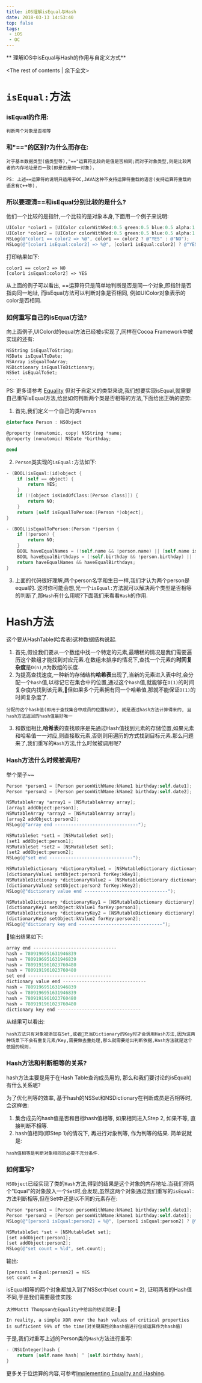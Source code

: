 ```yaml
---
title: iOS理解isEqual与Hash
date: 2018-03-13 14:53:40
top: false
tags:
 - iOS
 - OC
---
```

** 理解iOS中isEqual与Hash的作用与自定义方式**
<!-- more -->
<The rest of contents | 余下全文>

# `isEqual:`方法
### isEqual的作用:

```
判断两个对象是否相等
```

### 和"=="的区别?为什么而存在:

```
对于基本数据类型(值类型等),"=="运算符比较的是值是否相同;而对于对象类型,则是比较两者的内存地址是否一致(即是否是同一对象).
```

`PS: 上述==运算符的说明只适用于OC,JAVA这种不支持运算符重载的语言(支持运算符重载的语言有C++等).`
### 所以要理清==和isEqual分别比较的是什么?
他们一个比较的是指针,一个比较的是对象本身,下面用一个例子来说明:

```ObjectiveC
UIColor *color1 = [UIColor colorWithRed:0.5 green:0.5 blue:0.5 alpha:1.0];
UIColor *color2 = [UIColor colorWithRed:0.5 green:0.5 blue:0.5 alpha:1.0];
NSLog(@"color1 == color2 => %@", color1 == color2 ? @"YES" : @"NO");
NSLog(@"[color1 isEqual:color2] => %@", [color1 isEqual:color2] ? @"YES" : @"NO");
```

打印结果如下:

```
color1 == color2 => NO
[color1 isEqual:color2] => YES
```

从上面的例子可以看出, ==运算符只是简单地判断是否是同一个对象,即指针是否指向同一地址, 而isEqual方法可以判断对象是否相同, 例如UIColor对象表示的color是否相同.

### 如何重写自己的isEqual方法?
向上面例子,UIColord的equal方法已经被s实现了,同样在Cocoa Framework中被实现的还有:
```objectivec
NSString isEqualToString;
NSDate isEqualToDate;
NSArray isEqualToArray;
NSDictionary isEqualToDictionary;
NSSet isEqualToSet;
......
```

PS: 更多请参考 [Equality](https://nshipster.com/equality/)
但对于自定义的类型来说,我们想要实现isEqual,就需要自己重写isEqual方法,给出如何判断两个类是否相等的方法,下面给出正确的姿势:
1. 首先,我们定义一个自己的类`Person`

```Objectivec
@interface Person : NSObject

@property (nonatomic, copy) NSString *name;
@property (nonatomic) NSDate *birthday;

@end
```

2. `Person`类实现的`isEqual:`方法如下:

```Objectivec
- (BOOL)isEqual:(id)object {
    if (self == object) {
        return YES;
    }
    if (![object isKindOfClass:[Person class]]) {
        return NO;
    }
    return [self isEqualToPerson:(Person *)object];
}

- (BOOL)isEqualToPerson:(Person *)person {
    if (!person) {
        return NO;
    }
    BOOL haveEqualNames = (!self.name && !person.name) || [self.name isEqualToString:person.name];
    BOOL haveEqualBirthdays = (!self.birthday && !person.birthday) || [self.birthday isEqualToDate:person.birthday];
    return haveEqualNames && haveEqualBirthdays;
}
```

3. 上面的代码很好理解,两个person名字和生日一样,我们才认为两个person是equal的.
这时你可能会想,光一个`isEqual:`方法就可以解决两个类型是否相等的判断了,那`Hash`有什么用呢?下面我们来看看`Hash`的作用.


# Hash方法
这个要从HashTable(哈希表)这种数据结构说起.
1. 首先,假设我们要从一个数组中找一个特定的元素,最糟糕的情况是我们需要遍历这个数组才能找到对应元素.在数组未排序的情况下,查找一个元素的**时间复杂度**是`O(n)`,n为数组的长度.
2. 为提高查找速度,一种新的存储结构**哈希表**出现了,当新的元素进入表中时,会分配一个`hash`值,以标记它在集合中的位置,通过这个`hash`值,就能够在`O(1)`的时间复杂度内找到该元素,但如果多个元素拥有同一个哈希值,那就不能保证`O(1)`的时间复杂度了.

```
分配的这个hash值(即用于查找集合中成员的位置标识), 就是通过hash方法计算得来的, 且hash方法返回的hash值最好唯一
```

3. 和数组相比,**哈希表**的查找顺序是先通过Hash值找到元素的存储位置,如果元素和哈希值一一对应,则直接取元素,否则则用遍历的方式找到目标元素.那么问题来了,我们重写的`Hash`方法,什么时候被调用呢?

### Hash方法什么时候被调用?
举个栗子~~

```objectivec
Person *person1 = [Person personWithName:kName1 birthday:self.date1];
Person *person2 = [Person personWithName:kName2 birthday:self.date2];

NSMutableArray *array1 = [NSMutableArray array];
[array1 addObject:person1];
NSMutableArray *array2 = [NSMutableArray array];
[array2 addObject:person2];
NSLog(@"array end -------------------------------");

NSMutableSet *set1 = [NSMutableSet set];
[set1 addObject:person1];
NSMutableSet *set2 = [NSMutableSet set];
[set2 addObject:person2];
NSLog(@"set end -------------------------------");

NSMutableDictionary *dictionaryValue1 = [NSMutableDictionary dictionary];
[dictionaryValue1 setObject:person1 forKey:kKey1];
NSMutableDictionary *dictionaryValue2 = [NSMutableDictionary dictionary];
[dictionaryValue2 setObject:person2 forKey:kKey2];
NSLog(@"dictionary value end -------------------------------");

NSMutableDictionary *dictionaryKey1 = [NSMutableDictionary dictionary];
[dictionaryKey1 setObject:kValue1 forKey:person1];
NSMutableDictionary *dictionaryKey2 = [NSMutableDictionary dictionary];
[dictionaryKey2 setObject:kValue2 forKey:person2];
NSLog(@"dictionary key end -------------------------------");
```

输出结果如下:

```objectivec
array end -------------------------------
hash = 7809196951631946839
hash = 7809196951631946839
hash = 7809191961023760480
hash = 7809191961023760480
set end -------------------------------
dictionary value end -------------------------------
hash = 7809196951631946839
hash = 7809196951631946839
hash = 7809191961023760480
hash = 7809191961023760480
dictionary key end -------------------------------
```

从结果可以看出:

```
hash方法只有对象被添加在Set,或者充当Dictionary的Key时才会调用Hash方法,因为这两种场景下不会有重复元素/Key,需要做去重处理,那么就需要给出判断依据,Hash方法就是这个依据的规则.
```

### Hash方法和判断相等的关系?
hash方法主要是用于在Hash Table查询成员用的, 那么和我们要讨论的isEqual()有什么关系呢?

为了优化判等的效率, 基于hash的NSSet和NSDictionary在判断成员是否相等时, 会这样做:
1. 集合成员的hash值是否和目标hash值相等, 如果相同进入Step 2, 如果不等, 直接判断不相等.
2. hash值相同(即Step 1)的情况下, 再进行对象判等, 作为判等的结果.
简单说就是:

```
hash值相等是判断对象相同的必要不充分条件.
```

### 如何重写?
`NSObject`已经实现了类的`Hash`方法,得到的结果是这个对象的内存地址.当我们将两个"Equal"的对象放入一个`Set`时,会发现,虽然这两个对象通过我们重写的`isEqual:`方法判断相等,但在Set中还是以不同的元素存在:

```objectivec
Person *person1 = [Person personWithName:kName1 birthday:self.date1];
Person *person2 = [Person personWithName:kName1 birthday:self.date1];
NSLog(@"[person1 isEqual:person2] = %@", [person1 isEqual:person2] ? @"YES" : @"NO");

NSMutableSet *set = [NSMutableSet set];
[set addObject:person1];
[set addObject:person2];
NSLog(@"set count = %ld", set.count);
```

输出:

```
[person1 isEqual:person2] = YES
set count = 2
```

isEqual相等的两个对象都加入到了NSSet中(set count = 2), 证明两者的Hash值不同,于是我们需要最佳实践:

`大神Mattt Thompson在Equality中给出的结论就是:`

```
In reality, a simple XOR over the hash values of critical properties is sufficient 99% of the time(对关键属性的hash值进行位或运算作为hash值)
```

于是,我们对重写上述的Person类的`Hash`方法进行重写:

```objectivec
- (NSUInteger)hash {
    return [self.name hash] ^ [self.birthday hash];
}
```

更多关于位运算的内容,可参考[Implementing Equality and Hashing](https://www.mikeash.com/pyblog/friday-qa-2010-06-18-implementing-equality-and-hashing.html).

